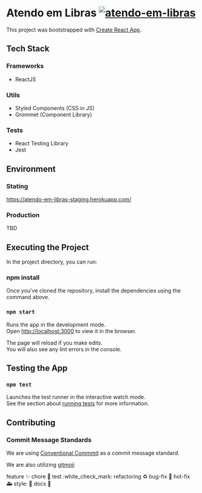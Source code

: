 # Atendo em Libras [![atendo-em-libras](https://circleci.com/gh/atendo-em-libras/atendo-em-libras.svg?style=svg&circle-token=a7cef95254e2d78b3647a4c3e4af177e8e9ec56b)](https://app.circleci.com/pipelines/github/atendo-em-libras/atendo-em-libras)

This project was bootstrapped with [Create React App](https://github.com/facebook/create-react-app).

## Tech Stack
### Frameworks
- ReactJS

### Utils
- Styled Components (CSS in JS)
- Grommet (Component Library)

### Tests
- React Testing Library
- Jest

## Environment
### Stating
https://atendo-em-libras-staging.herokuapp.com/

### Production
TBD

## Executing the Project
In the project directory, you can run:

### npm install
Once you've cloned the repository, install the dependencies using the command above.

### `npm start`
Runs the app in the development mode.<br />
Open [http://localhost:3000](http://localhost:3000) to view it in the browser.

The page will reload if you make edits.<br />
You will also see any lint errors in the console.


## Testing the App
### `npm test`
Launches the test runner in the interactive watch mode.<br />
See the section about [running tests](https://facebook.github.io/create-react-app/docs/running-tests) for more information.

## Contributing
### Commit Message Standards ### 

We are using [Conventional Commmit](https://www.conventionalcommits.org/en/v1.0.0/) as a commit message standard. 

We are also utilizing [gitmoji](https://gitmoji.carloscuesta.me/)

feature       :sparkles:
chore         :construction:
test          :white\_check\_mark:
refactoring   :recycle:
bug-fix       :bug:
hot-fix       :ambulance:
style:        :lipstick:
docs          :pencil:
